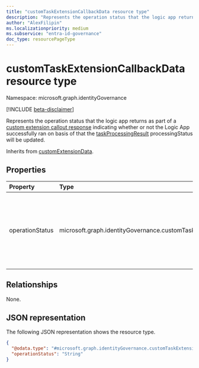 ```yaml
---
title: "customTaskExtensionCallbackData resource type"
description: "Represents the operation status that the logic app returns indicating whether or not the Logic App successfully ran on basis of that the taskProcessingResult processing status will be updated."
author: "AlexFilipin"
ms.localizationpriority: medium
ms.subservice: "entra-id-governance"
doc_type: resourcePageType
---
```


# customTaskExtensionCallbackData resource type

Namespace: microsoft.graph.identityGovernance

[!INCLUDE [beta-disclaimer](../../includes/beta-disclaimer.md)]

Represents the operation status that the logic app returns as part of a [custom extension callout response](../resources/customextensioncalloutresponse.md) indicating whether or not the Logic App successfully ran on basis of that the [taskProcessingResult](../resources/identitygovernance-taskprocessingresult.md) processingStatus will be updated.

Inherits from [customExtensionData](../resources/customextensiondata.md).

## Properties

|Property|Type|Description|
|:---|:---|:---|
|operationStatus|microsoft.graph.identityGovernance.customTaskExtensionOperationStatus|Operation status that's provided by the Azure Logic App indicating whenever the Azure Logic App has run successfully or not. Supported values: `completed`, `failed`, `unknownFutureValue`.|

## Relationships

None.

## JSON representation

The following JSON representation shows the resource type.
<!-- {
  "blockType": "resource",
  "@odata.type": "microsoft.graph.identityGovernance.customTaskExtensionCallbackData",
  "baseType": "microsoft.graph.customExtensionData"
}
-->
``` json
{
  "@odata.type": "#microsoft.graph.identityGovernance.customTaskExtensionCallbackData",
  "operationStatus": "String"
}
```

